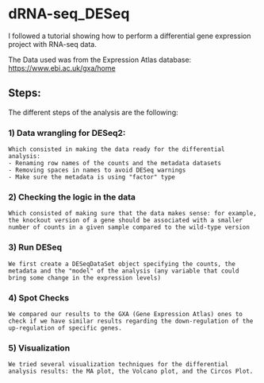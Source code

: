 # dRNA-seq_DESeq

I followed a tutorial showing how to perform a differential gene expression project with RNA-seq data.

The Data used was from the Expression Atlas database: https://www.ebi.ac.uk/gxa/home

## Steps:

The different steps of the analysis are the following:
 ### 1) Data wrangling for DESeq2:
    Which consisted in making the data ready for the differential analysis: 
    - Renaming row names of the counts and the metadata datasets
    - Removing spaces in names to avoid DESeq warnings
    - Make sure the metadata is using "factor" type

### 2) Checking the logic in the data
    Which consisted of making sure that the data makes sense: for example, the knockout version of a gene should be associated with a smaller number of counts in a given sample compared to the wild-type version

### 3) Run DESeq
    We first create a DESeqDataSet object specifying the counts, the metadata and the "model" of the analysis (any variable that could bring some change in the expression levels)


### 4) Spot Checks
    We compared our results to the GXA (Gene Expression Atlas) ones to check if we have similar results regarding the down-regulation of the up-regulation of specific genes.

### 5) Visualization
    We tried several visualization techniques for the differential analysis results: the MA plot, the Volcano plot, and the Circos Plot.
